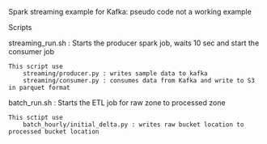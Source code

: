Spark streaming example for Kafka: pseudo code not a working example

Scripts

streaming_run.sh  : Starts the producer spark job, waits 10 sec and start the consumer job  

    This script use 
        streaming/producer.py : writes sample data to kafka
        streaming/consumer.py : consumes data from Kafka and write to S3 in parquet format

batch_run.sh  : Starts the ETL job for raw zone to processed zone  

    This sctipt use  
        batch_hourly/initial_delta.py : writes raw bucket location to processed bucket location
